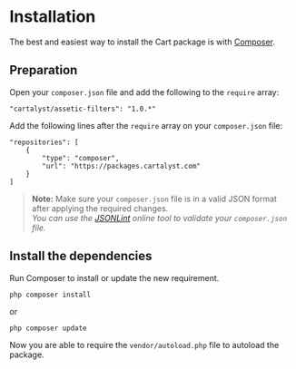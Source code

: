 # Installation

The best and easiest way to install the Cart package is with [Composer](http://getcomposer.org).

## Preparation

Open your `composer.json` file and add the following to the `require` array:

	"cartalyst/assetic-filters": "1.0.*"

Add the following lines after the `require` array on your `composer.json` file:

	"repositories": [
		{
			"type": "composer",
			"url": "https://packages.cartalyst.com"
		}
	]

> **Note:** Make sure your `composer.json` file is in a valid JSON format after applying the required changes.<br>
*You can use the [JSONLint](http://jsonlint.com/) online tool to validate your `composer.json` file.*

## Install the dependencies

Run Composer to install or update the new requirement.

	php composer install

or

	php composer update

Now you are able to require the `vendor/autoload.php` file to autoload the package.
